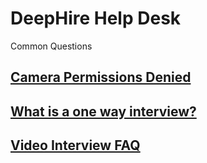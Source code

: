 # DeepHire Help Desk
Common Questions

## [Camera Permissions Denied](/denied.md)

## [What is a one way interview? ](/oneway.md)

## [Video Interview FAQ](/whatis.md)
